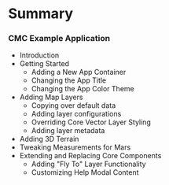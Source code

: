 # Summary

### CMC Example Application

* Introduction
* Getting Started
    * Adding a New App Container
    * Changing the App Title
    * Changing the App Color Theme
* Adding Map Layers
    * Copying over default data
    * Adding layer configurations
    * Overriding Core Vector Layer Styling
    * Adding layer metadata
* Adding 3D Terrain
* Tweaking Measurements for Mars
* Extending and Replacing Core Components
    * Adding "Fly To" Layer Functionality
    * Customizing Help Modal Content



